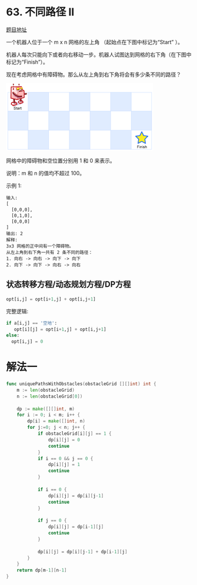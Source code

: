 # 63. 不同路径 II

[题目地址](https://leetcode-cn.com/problems/unique-paths-ii/)

一个机器人位于一个 m x n 网格的左上角 （起始点在下图中标记为“Start” ）。

机器人每次只能向下或者向右移动一步。机器人试图达到网格的右下角（在下图中标记为“Finish”）。

现在考虑网格中有障碍物。那么从左上角到右下角将会有多少条不同的路径？

![](./63/robot_maze.png)

网格中的障碍物和空位置分别用 1 和 0 来表示。

说明：m 和 n 的值均不超过 100。

示例 1:

```
输入:
[
  [0,0,0],
  [0,1,0],
  [0,0,0]
]
输出: 2
解释:
3x3 网格的正中间有一个障碍物。
从左上角到右下角一共有 2 条不同的路径：
1. 向右 -> 向右 -> 向下 -> 向下
2. 向下 -> 向下 -> 向右 -> 向右
```

## 状态转移方程/动态规划方程/DP方程

```python
opt[i,j] = opt[i+1,j] + opt[i,j+1]
```

完整逻辑:

```python
if a[i,j] == '空地':
   opt[i][j] = opt[i+1,j] + opt[i,j+1]
else:
  opt[i,j] = 0
```

# 解法一

```go
func uniquePathsWithObstacles(obstacleGrid [][]int) int {
    m := len(obstacleGrid)
    n := len(obstacleGrid[0])

    dp := make([][]int, m)
    for i := 0; i < m; i++ {
        dp[i] = make([]int, n)
        for j:=0; j < n; j++ {
            if obstacleGrid[i][j] == 1 {
                dp[i][j] = 0
                continue
            }
            if i == 0 && j == 0 {
				dp[i][j] = 1
                continue
            }

            if i == 0 {
                dp[i][j] = dp[i][j-1]
                continue
            }

            if j == 0 {
                dp[i][j] = dp[i-1][j]
                continue
            }

            dp[i][j] = dp[i][j-1] + dp[i-1][j]
        }
    }
    return dp[m-1][n-1]
}
```